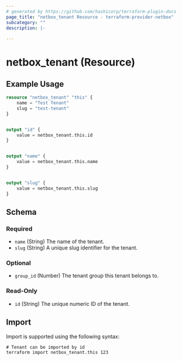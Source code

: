 ```yaml
---
# generated by https://github.com/hashicorp/terraform-plugin-docs
page_title: "netbox_tenant Resource - terraform-provider-netbox"
subcategory: ""
description: |-
  
---
```


# netbox_tenant (Resource)



## Example Usage

```terraform
resource "netbox_tenant" "this" {
    name = "Test Tenant"
    slug = "test-tenant"
}


output "id" {
    value = netbox_tenant.this.id
}


output "name" {
    value = netbox_tenant.this.name
}


output "slug" {
    value = netbox_tenant.this.slug
}
```

<!-- schema generated by tfplugindocs -->
## Schema

### Required

- `name` (String) The name of the tenant.
- `slug` (String) A unique slug identifier for the tenant.

### Optional

- `group_id` (Number) The tenant group this tenant belongs to.

### Read-Only

- `id` (String) The unique numeric ID of the tenant.

## Import

Import is supported using the following syntax:

```shell
# Tenant can be imported by id
terraform import netbox_tenant.this 123
```
